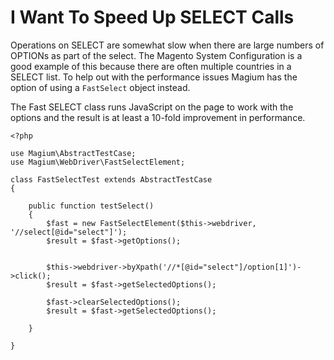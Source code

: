# I Want To Speed Up SELECT Calls

Operations on SELECT are somewhat slow when there are large numbers of OPTIONs as part of the select.  The Magento System Configuration is a good example of this because there are often multiple countries in a SELECT list.  To help out with the performance issues Magium has the option of using a `FastSelect` object instead.

The Fast SELECT class runs JavaScript on the page to work with the options and the result is at least a 10-fold improvement in performance.

```
<?php

use Magium\AbstractTestCase;
use Magium\WebDriver\FastSelectElement;

class FastSelectTest extends AbstractTestCase
{

    public function testSelect()
    {
        $fast = new FastSelectElement($this->webdriver, '//select[@id="select"]');
        $result = $fast->getOptions();


        $this->webdriver->byXpath('//*[@id="select"]/option[1]')->click();
        $result = $fast->getSelectedOptions();

        $fast->clearSelectedOptions();
        $result = $fast->getSelectedOptions();

    }

}
```
